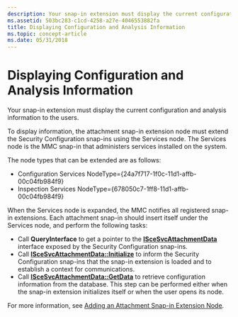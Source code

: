```yaml
---
description: Your snap-in extension must display the current configuration and analysis information to the users.
ms.assetid: 503bc283-c1cd-4258-a27e-4046553882fa
title: Displaying Configuration and Analysis Information
ms.topic: concept-article
ms.date: 05/31/2018
---
```


# Displaying Configuration and Analysis Information

Your snap-in extension must display the current configuration and analysis information to the users.

To display information, the attachment snap-in extension node must extend the Security Configuration snap-ins using the Services node. The Services node is the MMC snap-in that administers services installed on the system.

The node types that can be extended are as follows:

-   Configuration Services NodeType={24a7f717-1f0c-11d1-affb-00c04fb984f9}
-   Inspection Services NodeType={678050c7-1ff8-11d1-affb-00c04fb984f9}

When the Services node is expanded, the MMC notifies all registered snap-in extensions. Each attachment snap-in should insert itself under the Services node, and perform the following tasks:

-   Call **QueryInterface** to get a pointer to the [**ISceSvcAttachmentData**](/windows/desktop/api/Scesvc/nn-scesvc-iscesvcattachmentdata) interface exposed by the Security Configuration snap-ins.
-   Call [**ISceSvcAttachmentData::Initialize**](/windows/desktop/api/Scesvc/nf-scesvc-iscesvcattachmentdata-initialize) to inform the Security Configuration snap-ins that the snap-in extension is loaded and to establish a context for communications.
-   Call [**ISceSvcAttachmentData::GetData**](/windows/desktop/api/Scesvc/nf-scesvc-iscesvcattachmentdata-getdata) to retrieve configuration information from the database. This step can be performed either when the snap-in extension initializes itself or when the user opens its node.

For more information, see [Adding an Attachment Snap-in Extension Node](adding-an-attachment-snap-in-extension-node.md).

 

 



